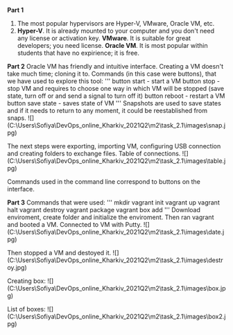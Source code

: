 **Part 1**
1. The most popular hypervisors are Hyper-V, VMware, Oracle VM, etc.
2. **Hyper-V**. It is already mounted to your computer and you don't need any license or activation key.
**VMware**. It is suitable for great developers; you need license.
**Oracle VM**. It is most popular within students that have no expirience; it is free.

**Part 2**
Oracle VM has friendly and intuitive interface. Creating a VM doesn't take much time; cloning it to.
Commands (in this case were buttons), that we have used to explore this tool:
''' 
button start - start a VM
button stop - stop VM and requires to choose one way in which VM will be stopped (save state, turn off or and send a signal to turn off it)
button reboot - restart a VM
button save state - saves state of VM
'''
Snapshots are used to save states and if it needs to return to any moment, it could be reestablished from snaps.
![]
(C:\Users\Sofiya\DevOps_online_Kharkiv_2021Q2\m2\task_2.1\images\snap.jpg)

The next steps were exporting, importing VM, configuring USB connection and creating folders to exchange files.
Table of connections.
![]
(C:\Users\Sofiya\DevOps_online_Kharkiv_2021Q2\m2\task_2.1\images\table.jpg)

Сommands used in the command line correspond to buttons on the interface.

**Part 3**
Commands that were used:
'''
mkdir 
vagrant init
vagrant up
vagrant halt
vagrant destroy
vagrant package
vagrant box add
'''
Download enviroment, create folder and initialize the enviroment.
Then ran vagrant and booted a VM.
Connected to VM with Putty.
![]
(C:\Users\Sofiya\DevOps_online_Kharkiv_2021Q2\m2\task_2.1\images\date.jpg)

Then stopped a VM and destoyed it.
![]
(C:\Users\Sofiya\DevOps_online_Kharkiv_2021Q2\m2\task_2.1\images\destroy.jpg)

Creating box:
![]
(C:\Users\Sofiya\DevOps_online_Kharkiv_2021Q2\m2\task_2.1\images\box.jpg)

List of boxes:
![]
(C:\Users\Sofiya\DevOps_online_Kharkiv_2021Q2\m2\task_2.1\images\box2.jpg)